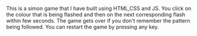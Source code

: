 This is a simon game that I have built using HTML,CSS and JS.
You click on the colour that is being flashed and then on the next corresponding flash within few seconds.
The game gets over if you don't remember the pattern being followed.
You can restart the game by pressing any key.
